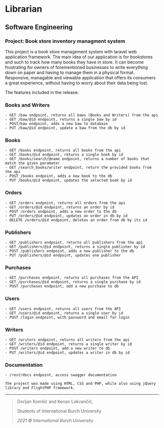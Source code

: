 # Librarian
## Software Engineering

### Project: Book store inventory managment system 

This project is a book store management system with laravel web application framework. The main idea of our application is for bookstores and such to track how many books they have in store.
It can become frustrating for owners of forementioned businesses to write everything down on paper and having to manage them in a physical format. Responsive,  managable and viewable application that offers its consumers a great experience, without having to worry about their data being lost.

The features included in the release:

### Books and Writers

    - GET /baw endpoint, returns all baws (Books and Writers) from the api 
    - GET /baw/@id endpoint, returns a single baw by id
    - POST/baw endpoint, adds a new baw to database
    - PUT /baw/@id endpoint, update a baw from the db by id

### Books

    - GET /books endpoint, returns all books from the api
    - GET /books/@id endpoint, returns a single book by id
    - GET /books/search/@name endpoint, returns a number of books that match the given paramater
    - GET /search_books/writer endpoint, return the provided books from the api
    - POST /books endpoint, adds a new book to the db
    - PUT /books/@id endpoint, updates the selected book by id

### Orders

    - GET /orders endpoint, returns all orders from the api
    - GET /orders/@id endpoint, returns an order by id
    - POST /orders endpoint, adds a new order to the db
    - PUT /orders/@id endpoint, updates an order in db by id
    - DELETE /orders/@id endpoint, deletes an order from db by its id

### Publishers

    - GET /publishers endpoint, returns all publishers from the api
    - GET /publishers/@id endpoint, returns a single publisher by id
    - POST /publishers endpoint, adds a new publisher to the db
    - PUT /publishers/@id endpoint, updates one publisher

### Purchases

    - GET /purchases endpoint, returns all purchases from the API
    - GET /purchases/@id endpoint, returns a single purchase by id
    - POST /purchases endpoint, add a new purchase to db

### Users

    - GET /users endpoint, returns all users from the API
    - GET /users/@id endpoint, returns a single user by id
    - POST /login endpoint, with password and email for login

### Writers

    - GET /writers endpoint, returns all writers from the api
    - GET /writers/@id endpoint, returns a single writer by id
    - POST /writers endpoint, add a new writer to db
    - PUT /writers/@id endpoint, updates a writer in db by id

### Documentation

    - /rest/docs endpoint, access swagger documentation


``The project was made using HTML, CSS and PHP, while also using jQuery library and FlightPHP framework.``

---
> Dorijan Komšić and Kenan Lokvančić,
> 
> Students of International Burch University
> 
> *2021 © International Burch University*